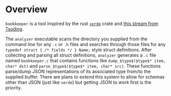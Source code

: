 # Overview
`bookkeeper` is a tool inspired by the rust [`serde`](https://serde.rs/) crate and [this stream from Tsoding](https://youtu.be/hnM6aSpWJ8c?si=7WqJW0dy8oaJtdmm).

The `analyzer` executable scans the directory you supplied from the command line for any `.c` or `.h` files and searches through those files for any `typedef struct { /* fields */ } Name;` style struct definitions. After collecting and parsing all struct definitions, `analyzer` generates a `.c` file named `bookkeeper.c` that contains functions like `dump_$type$($type$* item, char* dst)` and `parse_$type$($type$* item, char* src)`. These functions parse/dump JSON representations of its associated type from/to the supplied buffer. There are plans to extend this system to allow for schemas other than JSON (just like `serde`) but getting JSON to work first is the priority.
